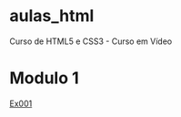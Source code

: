 # aulas_html
 Curso de HTML5 e CSS3 - Curso em Vídeo

<h1>Modulo 1</h1>
<a href="exercicios/modulo1/ex001/mensagens.html">Ex001</a>
